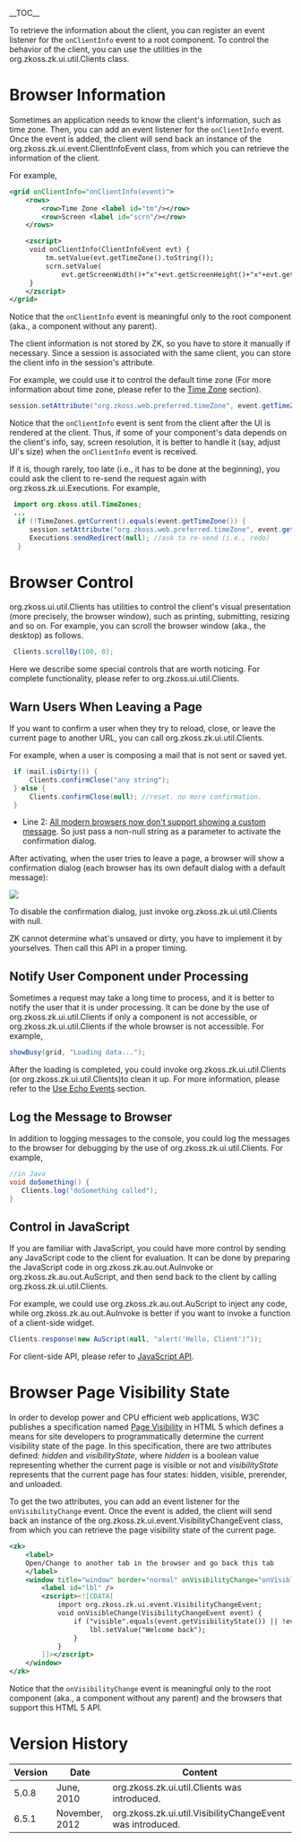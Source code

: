 \_\_TOC\_\_

To retrieve the information about the client, you can register an event
listener for the `onClientInfo` event to a root component. To control
the behavior of the client, you can use the utilities in the
<javadoc>org.zkoss.zk.ui.util.Clients</javadoc> class.

# Browser Information

Sometimes an application needs to know the client's information, such as
time zone. Then, you can add an event listener for the `onClientInfo`
event. Once the event is added, the client will send back an instance of
the <javadoc>org.zkoss.zk.ui.event.ClientInfoEvent</javadoc> class, from
which you can retrieve the information of the client.

For example,

``` xml
<grid onClientInfo="onClientInfo(event)">
    <rows>
        <row>Time Zone <label id="tm"/></row>
        <row>Screen <label id="scrn"/></row>
    </rows>

    <zscript>
     void onClientInfo(ClientInfoEvent evt) {
         tm.setValue(evt.getTimeZone().toString());
         scrn.setValue(
             evt.getScreenWidth()+"x"+evt.getScreenHeight()+"x"+evt.getColorDepth());
     }
    </zscript>
</grid>
```

Notice that the `onClientInfo` event is meaningful only to the root
component (aka., a component without any parent).

The client information is not stored by ZK, so you have to store it
manually if necessary. Since a session is associated with the same
client, you can store the client info in the session's attribute.

For example, we could use it to control the default time zone (For more
information about time zone, please refer to the [Time
Zone](ZK_Developer's_Reference/Internationalization/Time_Zone)
section).

``` java
session.setAttribute("org.zkoss.web.preferred.timeZone", event.getTimeZone());
```

Notice that the `onClientInfo` event is sent from the client after the
UI is rendered at the client. Thus, if some of your component's data
depends on the client's info, say, screen resolution, it is better to
handle it (say, adjust UI's size) when the `onClientInfo` event is
received.

If it is, though rarely, too late (i.e., it has to be done at the
beginning), you could ask the client to re-send the request again with
<javadoc method="sendRedirect(java.lang.String)">org.zkoss.zk.ui.Executions</javadoc>.
For example,

``` java
 import org.zkoss.util.TimeZones;
 ...
  if (!TimeZones.getCurrent().equals(event.getTimeZone()) {
     session.setAttribute("org.zkoss.web.preferred.timeZone", event.getTimeZone()); //update to the session
     Executions.sendRedirect(null); //ask to re-send (i.e., redo)
  }
```

# Browser Control

<javadoc>org.zkoss.ui.util.Clients</javadoc> has utilities to control
the client's visual presentation (more precisely, the browser window),
such as printing, submitting, resizing and so on. For example, you can
scroll the browser window (aka., the desktop) as follows.

``` java
 Clients.scrollBy(100, 0);
```

Here we describe some special controls that are worth noticing. For
complete functionality, please refer to
<javadoc>org.zkoss.ui.util.Clients</javadoc>.

## Warn Users When Leaving a Page

If you want to confirm a user when they try to reload, close, or leave
the current page to another URL, you can call
<javadoc method="confirmClose(java.lang.String)">org.zkoss.zk.ui.util.Clients</javadoc>.

For example, when a user is composing a mail that is not sent or saved
yet.

``` java
 if (mail.isDirty()) {
     Clients.confirmClose("any string");
 } else {
     Clients.confirmClose(null); //reset. no more confirmation.
 }
```

- Line 2: [All modern browsers now don't support showing a custom
  message](https://developer.mozilla.org/en-US/docs/Web/API/Window/beforeunload_event#compatibility_notes).
  So just pass a non-null string as a parameter to activate the
  confirmation dialog.

After activating, when the user tries to leave a page, a browser will
show a confirmation dialog (each browser has its own default dialog with
a default message):

![](confirmClose.png)

To disable the confirmation dialog, just invoke
<javadoc method="confirmClose(java.lang.String)">org.zkoss.zk.ui.util.Clients</javadoc>
with null.

ZK cannot determine what's unsaved or dirty, you have to implement it by
yourselves. Then call this API in a proper timing.

## Notify User Component under Processing

Sometimes a request may take a long time to process, and it is better to
notify the user that it is under processing. It can be done by the use
of
<javadoc method="showBusy(org.zkoss.zk.ui.Component, java.lang.String)">org.zkoss.zk.ui.util.Clients</javadoc>
if only a component is not accessible, or
<javadoc method="showBusy(java.lang.String)">org.zkoss.zk.ui.util.Clients</javadoc>
if the whole browser is not accessible. For example,

``` java
showBusy(grid, "Loading data...");
```

After the loading is completed, you could invoke
<javadoc method="clearBusy(org.zkoss.zk.ui.Component)">org.zkoss.zk.ui.util.Clients</javadoc>
(or
<javadoc method="clearBusy()">org.zkoss.zk.ui.util.Clients</javadoc>)to
clean it up. For more information, please refer to the [Use Echo
Events](ZK_Developer's_Reference/UI_Patterns/Long_Operations/Use_Echo_Events)
section.

## Log the Message to Browser

In addition to logging messages to the console, you could log the
messages to the browser for debugging by the use of
<javadoc method="log(java.lang.String)">org.zkoss.zk.ui.util.Clients</javadoc>.
For example,

``` java
//in Java
void doSomething() {
   Clients.log("doSomething called");
}
```

## Control in JavaScript

If you are familiar with JavaScript, you could have more control by
sending any JavaScript code to the client for evaluation. It can be done
by preparing the JavaScript code in
<javadoc>org.zkoss.zk.au.out.AuInvoke</javadoc> or
<javadoc>org.zkoss.zk.au.out.AuScript</javadoc>, and then send back to
the client by calling
<javadoc method="response(org.zkoss.zk.au.AuResponse)">org.zkoss.zk.ui.util.Clients</javadoc>.

For example, we could use
<javadoc>org.zkoss.zk.au.out.AuScript</javadoc> to inject any code,
while <javadoc>org.zkoss.zk.au.out.AuInvoke</javadoc> is better if you
want to invoke a function of a client-side widget.

``` java
Clients.response(new AuScript(null, "alert('Hello, Client')"));
```

For client-side API, please refer to [JavaScript
API](http://www.zkoss.org/javadoc/latest/jsdoc/).

# Browser Page Visibility State

In order to develop power and CPU efficient web applications, W3C
publishes a specification named [Page
Visibility](http://www.w3.org/TR/page-visibility/) in HTML 5 which
defines a means for site developers to programmatically determine the
current visibility state of the page. In this specification, there are
two attributes defined: *hidden* and *visibilityState*, where *hidden*
is a boolean value representing whether the current page is visible or
not and *visibilityState* represents that the current page has four
states: hidden, visible, prerender, and unloaded.

To get the two attributes, you can add an event listener for the
`onVisibilityChange` event. Once the event is added, the client will
send back an instance of the
<javadoc>org.zkoss.zk.ui.event.VisibilityChangeEvent</javadoc> class,
from which you can retrieve the page visibility state of the current
page.

``` xml
<zk>
    <label>
    Open/Change to another tab in the browser and go back this tab
    </label>
    <window title="window" border="normal" onVisibilityChange="onVisibleChange(event)">
        <label id="lbl" />
        <zscript><![CDATA[
            import org.zkoss.zk.ui.event.VisibilityChangeEvent;
            void onVisibleChange(VisibilityChangeEvent event) {
                if ("visible".equals(event.getVisibilityState()) || !event.isHidden()) {
                    lbl.setValue("Welcome back");
                }
            }
        ]]></zscript>
    </window>
</zk>
```

Notice that the `onVisibilityChange` event is meaningful only to the
root component (aka., a component without any parent) and the browsers
that support this HTML 5 API.

# Version History

| Version | Date           | Content                                                                                        |
|---------|----------------|------------------------------------------------------------------------------------------------|
| 5.0.8   | June, 2010     | <javadoc method="log(java.lang.String)">org.zkoss.zk.ui.util.Clients</javadoc> was introduced. |
| 6.5.1   | November, 2012 | <javadoc>org.zkoss.zk.ui.util.VisibilityChangeEvent</javadoc> was introduced.                  |
